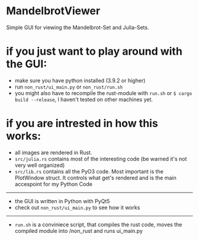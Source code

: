 # MandelbrotViewer
Simple GUI for viewing the Mandelbrot-Set and Julia-Sets.

# if you just want to play around with the GUI:
- make sure you have python installed (3.9.2 or higher)
- run `non_rust/ui_main.py` or `non_rust/run.sh`
- you might also have to recompile the rust-module with `run.sh` or `$ cargo build --release`, I haven't tested on other machines yet.

# if you are intrested in how this works:
- all images are rendered in Rust.
- `src/julia.rs` contains most of the interesting code (be warned it's not very well organized)
- `src/lib.rs` contains all the PyO3 code. Most important is the PlotWindow struct. It controls what get's rendered and is the main accespoint for my Python Code
---
- the GUI is written in Python with PyQt5
- check out `non_rust/ui_main.py` to see how it works
---
- `run.sh` is a conviniece script, that compiles the rust code, moves the compiled module into /non_rust and runs ui_main.py
